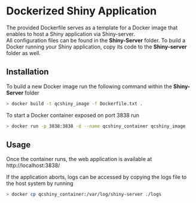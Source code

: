 # Dockerized Shiny Application 

The provided Dockerfile serves as a template for a Docker image that enables to host a Shiny application via Shiny-server. \
All configuration files can be found in the **Shiny-Server** folder. To build a Docker running your Shiny application, copy its code to the **Shiny-server** folder as well.

## Installation

To build a new Docker image run the following command within the **Shiny-Server** folder 

```bash
> docker build -t qcshiny_image -f Dockerfile.txt .
```

To start a Docker container exposed on port 3838 run

```bash
> docker run -p 3838:3838 -d --name qcshiny_container qcshiny_image
```



## Usage

Once the container runs, the web application is available at http://localhost:3838/

If the application aborts, logs can be accessed by copying the logs file to the host system by running 
```bash
> docker cp qcshiny_container:/var/log/shiny-server ./logs
````
